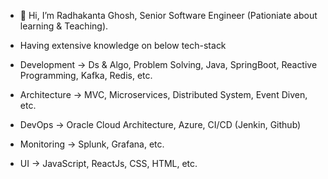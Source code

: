 - 👋 Hi, I’m Radhakanta Ghosh, Senior Software Engineer (Pationiate about learning & Teaching).

- Having extensive knowledge on below tech-stack
- Development ->   Ds & Algo, Problem Solving, Java, SpringBoot, Reactive Programming, Kafka, Redis, etc.
- Architecture ->  MVC, Microservices, Distributed System, Event Diven, etc.
- DevOps ->        Oracle Cloud Architecture, Azure, CI/CD (Jenkin, Github)
- Monitoring ->    Splunk, Grafana, etc.
- UI ->            JavaScript, ReactJs, CSS, HTML, etc.

